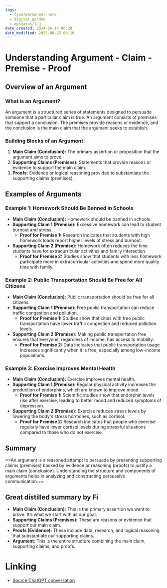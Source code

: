 ```yaml
---
tags:
  - type/permanent-note
  - digital_garden
  - epstatus/1-🌱
date_created: 2024-06-14 06:28
date_modified: 2025-06-25 06:10
---
```

# Understanding Argument - Claim - Premise - Proof

## Overview of an Argument

### What is an Argument?

An argument is a structured series of statements designed to persuade someone that a particular claim is true. An argument consists of premises that support a conclusion. The premises provide reasons or evidence, and the conclusion is the main claim that the argument seeks to establish.

### Building Blocks of an Argument:

1. **Main Claim (Conclusion):** The primary assertion or proposition that the argument aims to prove.
2. **Supporting Claims (Premises):** Statements that provide reasons or evidence to support the main claim.
3. **Proofs:** Evidence or logical reasoning provided to substantiate the supporting claims (premises).

## Examples of Arguments

### Example 1: Homework Should Be Banned in Schools

- **Main Claim (Conclusion):** Homework should be banned in schools.
- **Supporting Claim 1 (Premise):** Excessive homework can lead to student burnout and stress.
  - **Proof for Premise 1:** Research indicates that students with high homework loads report higher levels of stress and burnout.
- **Supporting Claim 2 (Premise):** Homework often reduces the time students have for extracurricular activities and family interaction.
  - **Proof for Premise 2:** Studies show that students with less homework participate more in extracurricular activities and spend more quality time with family.

### Example 2: Public Transportation Should Be Free for All Citizens

- **Main Claim (Conclusion):** Public transportation should be free for all citizens.
- **Supporting Claim 1 (Premise):** Free public transportation can reduce traffic congestion and pollution.
  - **Proof for Premise 1:** Studies show that cities with free public transportation have lower traffic congestion and reduced pollution levels.
- **Supporting Claim 2 (Premise):** Making public transportation free ensures that everyone, regardless of income, has access to mobility.
  - **Proof for Premise 2:** Data indicates that public transportation usage increases significantly when it is free, especially among low-income populations.

### Example 3: Exercise Improves Mental Health

- **Main Claim (Conclusion):** Exercise improves mental health.
- **Supporting Claim 1 (Premise):** Regular physical activity increases the production of endorphins, which are known to improve mood.
  - **Proof for Premise 1:** Scientific studies show that endorphin levels rise after exercise, leading to better mood and reduced symptoms of depression.
- **Supporting Claim 2 (Premise):** Exercise reduces stress levels by lowering the body's stress hormones, such as cortisol.
  - **Proof for Premise 2:** Research indicates that people who exercise regularly have lower cortisol levels during stressful situations compared to those who do not exercise.

## Summary

==An argument is a reasoned attempt to persuade by presenting supporting claims (premises) backed by evidence or reasoning (proofs) to justify a main claim (conclusion). Understanding the structure and components of arguments helps in analyzing and constructing persuasive communication.==

## Great distilled summary by Fi

- **Main Claim (Conclusion):** This is the primary assertion we want to prove. It’s what we start with as our goal.
- **Supporting Claims (Premises):** These are reasons or evidence that support our main claim.
- **Proofs (Evidence):** These include data, research, and logical reasoning that substantiate our supporting claims.
- **Argument:** This is the entire structure combining the main claim, supporting claims, and proofs.

# Linking

+ [Source ChatGPT conversation](https://chatgpt.com/share/3093167d-71c2-4509-af15-0982205e33ec)